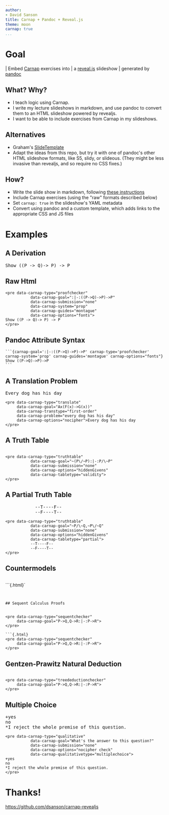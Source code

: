 ```yaml
---
author:
- David Sanson
title: Carnap + Pandoc + Reveal.js
theme: moon
carnap: true
...
```


# Goal 

| Embed [Carnap](https://carnap.io) exercises into
| a [reveal.js](https://revealjs.com/) slideshow 
| generated by [pandoc](https://pandoc.org)

## What? Why?

-   I teach logic using Carnap.
-   I write my lecture slideshows in markdown, and use pandoc to convert them
    to an HTML slideshow powered by revealjs.
-   I want to be able to include exercises from Carnap in my slideshows.

## Alternatives

-   Graham's [SlideTemplate](https://github.com/gleachkr/SlideTemplate)
-   Adapt the ideas from this repo, but try it with one of pandoc's other HTML
    slideshow formats, like S5, slidy, or slideous. (They might be less
    invasive than revealjs, and so require no CSS fixes.)

## How?

-   Write the slide show in markdown, following [these
    instructions](https://pandoc.org/MANUAL.html#producing-slide-shows-with-pandoc)
-   Include Carnap exercises (using the "raw" formats described below)
-   Set `carnap: true` in the slideshow's YAML metadata
-   Convert using pandoc and a custom template, which adds links to the appropriate CSS and JS files

# Examples

## A Derivation

<pre data-carnap-type="proofchecker"
           data-carnap-goal=":|-:((P->Q)->P)->P"
           data-carnap-submission="none"
           data-carnap-system="prop"
           data-carnap-guides="montague"
           data-carnap-options="fonts">
Show ((P -> Q)-> P) -> P
</pre>

## Raw Html

```{.html}
<pre data-carnap-type="proofchecker"
           data-carnap-goal=":|-:((P->Q)->P)->P"
           data-carnap-submission="none"
           data-carnap-system="prop"
           data-carnap-guides="montague"
           data-carnap-options="fonts">
Show ((P -> Q)-> P) -> P
</pre>
```

## Pandoc Attribute Syntax 

````{.markdown}
```{carnap-goal=':|-:((P->Q)->P)->P' carnap-type='proofchecker' carnap-system='prop' carnap-guides='montague' carnap-options="fonts"}
Show ((P->Q)->P)->P
```
````

## A Translation Problem 


<pre data-carnap-type="translate"
     data-carnap-goal="Ax(F(x)->G(x))"
     data-carnap-transtype="first-order"
     data-carnap-problem="every dog has his day"
     data-carnap-options="nocipher">Every dog has his day
</pre>

```{.html}
<pre data-carnap-type="translate"
     data-carnap-goal="Ax(F(x)->G(x))"
     data-carnap-transtype="first-order"
     data-carnap-problem="every dog has his day"
     data-carnap-options="nocipher">Every dog has his day
</pre>
```

## A Truth Table 


<pre data-carnap-type="truthtable"
           data-carnap-goal="~(P\/~P):|-:P/\~P"
           data-carnap-submission="none"
           data-carnap-options="hiddenGivens"
           data-carnap-tabletype="validity">
</pre>

```{.html}
<pre data-carnap-type="truthtable"
           data-carnap-goal="~(P\/~P):|-:P/\~P"
           data-carnap-submission="none"
           data-carnap-options="hiddenGivens"
           data-carnap-tabletype="validity">
</pre>
```

## A Partial Truth Table


<pre data-carnap-type="truthtable"
           data-carnap-goal="~P/\~Q,~P\/~Q"
           data-carnap-submission="none"
           data-carnap-options="hiddenGivens"
           data-carnap-tabletype="partial">
           --T----F--
           --F----T--
</pre>

```{.html}
<pre data-carnap-type="truthtable"
           data-carnap-goal="~P/\~Q,~P\/~Q"
           data-carnap-submission="none"
           data-carnap-options="hiddenGivens"
           data-carnap-tabletype="partial">
           --T----F--
           --F----T--
</pre>
```

## Countermodels

<pre data-carnap-type="countermodeler"
     data-carnap-countermodelertype="validity"
     data-carnap-goal="AxEyF(x,y):|-:ExAyF(x,y)">
</pre>

```{.html}`
<pre data-carnap-type="countermodeler"
     data-carnap-countermodelertype="validity"
     data-carnap-goal="AxEyF(x,y):|-:ExAyF(x,y)">
</pre>
```

## Sequent Calculus Proofs


<pre data-carnap-type="sequentchecker"
     data-carnap-goal="P->Q,Q->R:|-:P->R">
</pre>

```{.html}
<pre data-carnap-type="sequentchecker"
     data-carnap-goal="P->Q,Q->R:|-:P->R">
</pre>
```

## Gentzen-Prawitz Natural Deduction


<pre data-carnap-type="treedeductionchecker"
     data-carnap-goal="P->Q,Q->R:|-:P->R">
</pre>

```{.html}
<pre data-carnap-type="treedeductionchecker"
     data-carnap-goal="P->Q,Q->R:|-:P->R">
</pre>
```

## Multiple Choice 


<pre data-carnap-type="qualitative"
           data-carnap-goal="What's the answer to this question?"
           data-carnap-submission="none"
           data-carnap-options="nocipher check"
           data-carnap-qualitativetype="multiplechoice">
+yes
no
*I reject the whole premise of this question.
</pre>

```{.html}
<pre data-carnap-type="qualitative"
           data-carnap-goal="What's the answer to this question?"
           data-carnap-submission="none"
           data-carnap-options="nocipher check"
           data-carnap-qualitativetype="multiplechoice">
+yes
no
*I reject the whole premise of this question.
</pre>
```

# Thanks!

https://github.com/dsanson/carnap-revealjs
